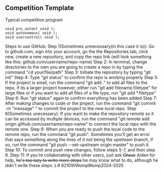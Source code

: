 Competition Template
---

Typical competition program


```
void pre_auton( void );
void autonomous( void );
void usercontrol( void );
```


Steps to use GitHub:
Step 1(Sometimes unnecessary(in this case it is)): Go to github.com, sign into your account, go the the Repositories tab, click new, create a new repository, and copy the repo link (will look something like this: github.com/username/repo-name)
Step 2: In terminal, change directories to the own you are going to create a repo in by typing the command "cd your/file/path"
Step 3: Initiate the repository by typing "git init"
Step 4: Type "git status" to confirm the repo is working properly
Step 5: If the project is small, run the command "git add ." to add all files to the repo, if its a larger project however, either run "git add filename.filetype" for large files or if you want to add all files of a file type, run "git add *.filetype"
Step 6: Run "git status" again to confirm everything has been added
Step 7: After making changes to code or the project, run the command "git commit -m "message" " to commit the project to the new local repo.
Step 8(Sometimes unecessary): If you want to make the repository remote so it can be accessed by multiple devices, run the command "git remote add origin github.com/username/repo-name" to connect the local repo with the remote one.
Step 9: When you are ready to push the local code to the remote repo, run the command "git push". Sometimes you'll get an error that says something along the lines of it not being the upstream branch, if so, run the command "git push --set-upstream origin master" to push it.
Step 10: To commit and push new changes, follow steps 5-7, and then step 9.
Step 11: If you're collaborating with other users, just ask ~~Chase~~ Aiden for help, ~~he's too lazy to write more steps~~ he may know what to do, although he didn't write these steps :).#   6 2 1 0 W W o m p W o m p 2 0 2 4 - 2 0 2 5 
 
 
